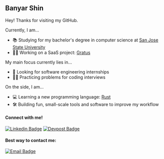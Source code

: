 ## **Banyar Shin**

Hey! Thanks for visiting my GitHub.

Currently, I am...
- 📚 Studying for my bachelor's degree in computer science at [San Jose State University](https://www.sjsu.edu/)
- 🧑‍💻 Working on a SaaS project: [Gratus](https://gratus.io/)

My main focus currently lies in...
- 💼 Looking for software engineering internships
- 🧑‍💻 Practicing problems for coding interviews

On the side, I am...
- 💻 Learning a new programming language: [Rust](https://sce.sjsu.edu/)
- 🛠️ Building fun, small-scale tools and software to improve my workflow

#### Connect with me!
[![Linkedin Badge](https://img.shields.io/badge/LinkedIn-0077B5?style=for-the-badge&logo=linkedin&logoColor=white)](https://www.linkedin.com/in/banyar-shin/)
[![Devpost Badge](https://img.shields.io/badge/Devpost-003E54?style=for-the-badge&logo=Devpost&logoColor=white)](https://devpost.com/banyar-shin)

#### Best way to contact me:
[![Email Badge](https://img.shields.io/badge/Gmail-Contact_Me-green?style=flat-square&logo=gmail&logoColor=FFFFFF&labelColor=3A3B3C&color=62F1CD)](mailto:banyar.minshin@gmail.com)

